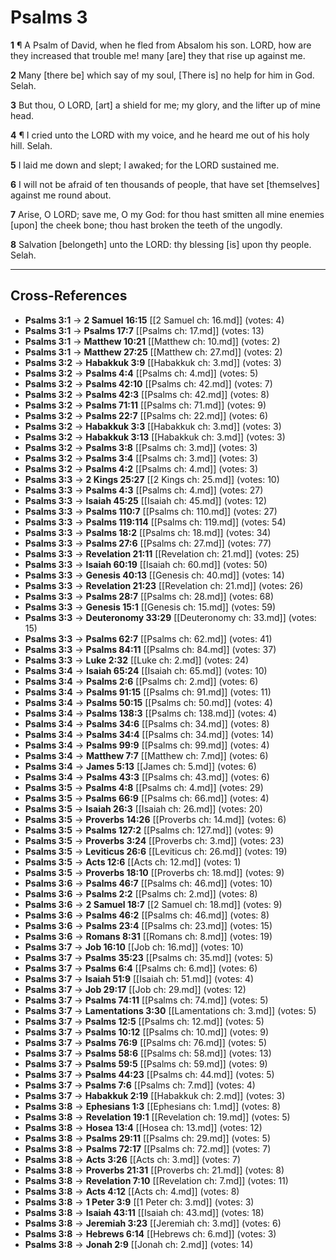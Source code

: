 # Psalms 3

**1** ¶ A Psalm of David, when he fled from Absalom his son. LORD, how are they increased that trouble me! many [are] they that rise up against me.

**2** Many [there be] which say of my soul, [There is] no help for him in God. Selah.

**3** But thou, O LORD, [art] a shield for me; my glory, and the lifter up of mine head.

**4** ¶ I cried unto the LORD with my voice, and he heard me out of his holy hill. Selah.

**5** I laid me down and slept; I awaked; for the LORD sustained me.

**6** I will not be afraid of ten thousands of people, that have set [themselves] against me round about.

**7** Arise, O LORD; save me, O my God: for thou hast smitten all mine enemies [upon] the cheek bone; thou hast broken the teeth of the ungodly.

**8** Salvation [belongeth] unto the LORD: thy blessing [is] upon thy people. Selah.

---

## Cross-References

- **Psalms 3:1** → **2 Samuel 16:15** [[2 Samuel ch: 16.md]] (votes: 4)
- **Psalms 3:1** → **Psalms 17:7** [[Psalms ch: 17.md]] (votes: 13)
- **Psalms 3:1** → **Matthew 10:21** [[Matthew ch: 10.md]] (votes: 2)
- **Psalms 3:1** → **Matthew 27:25** [[Matthew ch: 27.md]] (votes: 2)
- **Psalms 3:2** → **Habakkuk 3:9** [[Habakkuk ch: 3.md]] (votes: 3)
- **Psalms 3:2** → **Psalms 4:4** [[Psalms ch: 4.md]] (votes: 5)
- **Psalms 3:2** → **Psalms 42:10** [[Psalms ch: 42.md]] (votes: 7)
- **Psalms 3:2** → **Psalms 42:3** [[Psalms ch: 42.md]] (votes: 8)
- **Psalms 3:2** → **Psalms 71:11** [[Psalms ch: 71.md]] (votes: 9)
- **Psalms 3:2** → **Psalms 22:7** [[Psalms ch: 22.md]] (votes: 6)
- **Psalms 3:2** → **Habakkuk 3:3** [[Habakkuk ch: 3.md]] (votes: 3)
- **Psalms 3:2** → **Habakkuk 3:13** [[Habakkuk ch: 3.md]] (votes: 3)
- **Psalms 3:2** → **Psalms 3:8** [[Psalms ch: 3.md]] (votes: 3)
- **Psalms 3:2** → **Psalms 3:4** [[Psalms ch: 3.md]] (votes: 3)
- **Psalms 3:2** → **Psalms 4:2** [[Psalms ch: 4.md]] (votes: 3)
- **Psalms 3:3** → **2 Kings 25:27** [[2 Kings ch: 25.md]] (votes: 10)
- **Psalms 3:3** → **Psalms 4:3** [[Psalms ch: 4.md]] (votes: 27)
- **Psalms 3:3** → **Isaiah 45:25** [[Isaiah ch: 45.md]] (votes: 12)
- **Psalms 3:3** → **Psalms 110:7** [[Psalms ch: 110.md]] (votes: 27)
- **Psalms 3:3** → **Psalms 119:114** [[Psalms ch: 119.md]] (votes: 54)
- **Psalms 3:3** → **Psalms 18:2** [[Psalms ch: 18.md]] (votes: 34)
- **Psalms 3:3** → **Psalms 27:6** [[Psalms ch: 27.md]] (votes: 77)
- **Psalms 3:3** → **Revelation 21:11** [[Revelation ch: 21.md]] (votes: 25)
- **Psalms 3:3** → **Isaiah 60:19** [[Isaiah ch: 60.md]] (votes: 50)
- **Psalms 3:3** → **Genesis 40:13** [[Genesis ch: 40.md]] (votes: 14)
- **Psalms 3:3** → **Revelation 21:23** [[Revelation ch: 21.md]] (votes: 26)
- **Psalms 3:3** → **Psalms 28:7** [[Psalms ch: 28.md]] (votes: 68)
- **Psalms 3:3** → **Genesis 15:1** [[Genesis ch: 15.md]] (votes: 59)
- **Psalms 3:3** → **Deuteronomy 33:29** [[Deuteronomy ch: 33.md]] (votes: 15)
- **Psalms 3:3** → **Psalms 62:7** [[Psalms ch: 62.md]] (votes: 41)
- **Psalms 3:3** → **Psalms 84:11** [[Psalms ch: 84.md]] (votes: 37)
- **Psalms 3:3** → **Luke 2:32** [[Luke ch: 2.md]] (votes: 24)
- **Psalms 3:4** → **Isaiah 65:24** [[Isaiah ch: 65.md]] (votes: 10)
- **Psalms 3:4** → **Psalms 2:6** [[Psalms ch: 2.md]] (votes: 6)
- **Psalms 3:4** → **Psalms 91:15** [[Psalms ch: 91.md]] (votes: 11)
- **Psalms 3:4** → **Psalms 50:15** [[Psalms ch: 50.md]] (votes: 4)
- **Psalms 3:4** → **Psalms 138:3** [[Psalms ch: 138.md]] (votes: 4)
- **Psalms 3:4** → **Psalms 34:6** [[Psalms ch: 34.md]] (votes: 8)
- **Psalms 3:4** → **Psalms 34:4** [[Psalms ch: 34.md]] (votes: 14)
- **Psalms 3:4** → **Psalms 99:9** [[Psalms ch: 99.md]] (votes: 4)
- **Psalms 3:4** → **Matthew 7:7** [[Matthew ch: 7.md]] (votes: 6)
- **Psalms 3:4** → **James 5:13** [[James ch: 5.md]] (votes: 6)
- **Psalms 3:4** → **Psalms 43:3** [[Psalms ch: 43.md]] (votes: 6)
- **Psalms 3:5** → **Psalms 4:8** [[Psalms ch: 4.md]] (votes: 29)
- **Psalms 3:5** → **Psalms 66:9** [[Psalms ch: 66.md]] (votes: 4)
- **Psalms 3:5** → **Isaiah 26:3** [[Isaiah ch: 26.md]] (votes: 20)
- **Psalms 3:5** → **Proverbs 14:26** [[Proverbs ch: 14.md]] (votes: 6)
- **Psalms 3:5** → **Psalms 127:2** [[Psalms ch: 127.md]] (votes: 9)
- **Psalms 3:5** → **Proverbs 3:24** [[Proverbs ch: 3.md]] (votes: 23)
- **Psalms 3:5** → **Leviticus 26:6** [[Leviticus ch: 26.md]] (votes: 19)
- **Psalms 3:5** → **Acts 12:6** [[Acts ch: 12.md]] (votes: 1)
- **Psalms 3:5** → **Proverbs 18:10** [[Proverbs ch: 18.md]] (votes: 9)
- **Psalms 3:6** → **Psalms 46:7** [[Psalms ch: 46.md]] (votes: 10)
- **Psalms 3:6** → **Psalms 2:2** [[Psalms ch: 2.md]] (votes: 8)
- **Psalms 3:6** → **2 Samuel 18:7** [[2 Samuel ch: 18.md]] (votes: 9)
- **Psalms 3:6** → **Psalms 46:2** [[Psalms ch: 46.md]] (votes: 8)
- **Psalms 3:6** → **Psalms 23:4** [[Psalms ch: 23.md]] (votes: 15)
- **Psalms 3:6** → **Romans 8:31** [[Romans ch: 8.md]] (votes: 19)
- **Psalms 3:7** → **Job 16:10** [[Job ch: 16.md]] (votes: 10)
- **Psalms 3:7** → **Psalms 35:23** [[Psalms ch: 35.md]] (votes: 5)
- **Psalms 3:7** → **Psalms 6:4** [[Psalms ch: 6.md]] (votes: 6)
- **Psalms 3:7** → **Isaiah 51:9** [[Isaiah ch: 51.md]] (votes: 4)
- **Psalms 3:7** → **Job 29:17** [[Job ch: 29.md]] (votes: 12)
- **Psalms 3:7** → **Psalms 74:11** [[Psalms ch: 74.md]] (votes: 5)
- **Psalms 3:7** → **Lamentations 3:30** [[Lamentations ch: 3.md]] (votes: 5)
- **Psalms 3:7** → **Psalms 12:5** [[Psalms ch: 12.md]] (votes: 5)
- **Psalms 3:7** → **Psalms 10:12** [[Psalms ch: 10.md]] (votes: 9)
- **Psalms 3:7** → **Psalms 76:9** [[Psalms ch: 76.md]] (votes: 5)
- **Psalms 3:7** → **Psalms 58:6** [[Psalms ch: 58.md]] (votes: 13)
- **Psalms 3:7** → **Psalms 59:5** [[Psalms ch: 59.md]] (votes: 9)
- **Psalms 3:7** → **Psalms 44:23** [[Psalms ch: 44.md]] (votes: 5)
- **Psalms 3:7** → **Psalms 7:6** [[Psalms ch: 7.md]] (votes: 4)
- **Psalms 3:7** → **Habakkuk 2:19** [[Habakkuk ch: 2.md]] (votes: 3)
- **Psalms 3:8** → **Ephesians 1:3** [[Ephesians ch: 1.md]] (votes: 8)
- **Psalms 3:8** → **Revelation 19:1** [[Revelation ch: 19.md]] (votes: 5)
- **Psalms 3:8** → **Hosea 13:4** [[Hosea ch: 13.md]] (votes: 12)
- **Psalms 3:8** → **Psalms 29:11** [[Psalms ch: 29.md]] (votes: 5)
- **Psalms 3:8** → **Psalms 72:17** [[Psalms ch: 72.md]] (votes: 7)
- **Psalms 3:8** → **Acts 3:26** [[Acts ch: 3.md]] (votes: 7)
- **Psalms 3:8** → **Proverbs 21:31** [[Proverbs ch: 21.md]] (votes: 8)
- **Psalms 3:8** → **Revelation 7:10** [[Revelation ch: 7.md]] (votes: 11)
- **Psalms 3:8** → **Acts 4:12** [[Acts ch: 4.md]] (votes: 8)
- **Psalms 3:8** → **1 Peter 3:9** [[1 Peter ch: 3.md]] (votes: 3)
- **Psalms 3:8** → **Isaiah 43:11** [[Isaiah ch: 43.md]] (votes: 18)
- **Psalms 3:8** → **Jeremiah 3:23** [[Jeremiah ch: 3.md]] (votes: 6)
- **Psalms 3:8** → **Hebrews 6:14** [[Hebrews ch: 6.md]] (votes: 3)
- **Psalms 3:8** → **Jonah 2:9** [[Jonah ch: 2.md]] (votes: 14)
